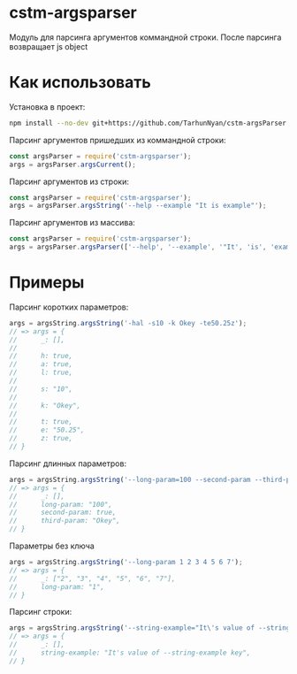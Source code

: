 # cstm-argsparser

Модуль для парсинга аргументов коммандной строки. После парсинга возвращает js object

# Как использовать

Установка в проект:

```bash
npm install --no-dev git+https://github.com/TarhunNyan/cstm-argsParser.git
```

Парсинг аргументов пришедших из коммандной строки:

```javascript
const argsParser = require('cstm-argsparser');
args = argsParser.argsCurrent();
```

Парсинг аргументов из строки:

```javascript
const argsParser = require('cstm-argsparser');
args = argsParser.argsString('--help --example "It is example"');
```

Парсинг аргументов из массива:

```javascript
const argsParser = require('cstm-argsparser');
args = argsParser.argsParser(['--help', '--example', '"It', 'is', 'example"']);
```

# Примеры

Парсинг коротких параметров:

```js
args = argsString.argsString('-hal -s10 -k Okey -te50.25z');
// => args = {
//      _: [],
//
//      h: true,
//      a: true,
//      l: true,
//
//      s: "10",
//
//      k: "Okey",
//
//      t: true,
//      e: "50.25",
//      z: true,
// }
```

Парсинг длинных параметров:

```js
args = argsString.argsString('--long-param=100 --second-param --third-param Okey');
// => args = {
//      _: [],
//      long-param: "100",
//      second-param: true,
//      third-param: "Okey",
// }
```

Параметры без ключа

```js
args = argsString.argsString('--long-param 1 2 3 4 5 6 7');
// => args = {
//      _: ["2", "3", "4", "5", "6", "7"],
//      long-param: "1",
// }
```

Парсинг строки:

```js
args = argsString.argsString('--string-example="It\'s value of --string-example key"');
// => args = {
//      _: [],
//      string-example: "It's value of --string-example key",
// }
```
